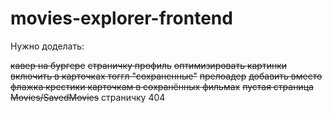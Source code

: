 # movies-explorer-frontend

Нужно доделать:

~~кавер на бургере~~
~~страничку профиль~~
~~оптимизировать картинки~~
~~включить в карточках тоггл "сохраненные"~~
~~прелоадер~~
~~добавить вместо флажка крестики карточкам в сохранённых фильмах~~
~~пустая страница Movies/SavedMovies~~
страничку 404